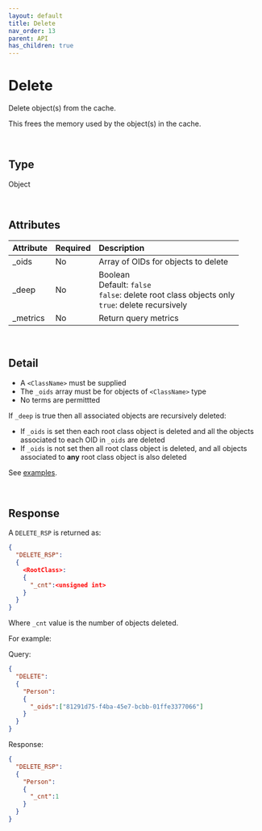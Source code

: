 ```yaml
---
layout: default
title: Delete
nav_order: 13
parent: API
has_children: true
---
```


# Delete
Delete object(s) from the cache.

This frees the memory used by the object(s) in the cache.

<br/>

## Type
Object

<br/>

## Attributes

| Attribute | Required | Description      |
|:-----     | :---|:-------               |
| _oids     | No  | Array of OIDs for objects to delete  |
| _deep     | No  | Boolean<br/>Default: `false`<br/> `false`: delete root class objects only <br/> `true`: delete recursively  
| _metrics  | No  | Return query metrics  |


<br/>

## Detail
- A `<ClassName>` must be supplied
- The `_oids` array must be for objects of `<ClassName>` type
- No terms are permittted


If `_deep` is true then all associated objects are recursively deleted:

- If `_oids` is set then each root class object is deleted and all the objects associated to each OID in `_oids` are deleted
- If `_oids` is not set then all root class object is deleted, and all objects associated to **any** root class object is also deleted

See [examples](delete-examples.md).

<br/>

## Response
A `DELETE_RSP` is returned as:

```json
{
  "DELETE_RSP":
  {
    <RootClass>:
    {
      "_cnt":<unsigned int>
    }    
  }
}
```

Where `_cnt` value is the number of objects deleted.


For example:

Query:

```json
{
  "DELETE":
  {
    "Person":
    {
      "_oids":["81291d75-f4ba-45e7-bcbb-01ffe3377066"]
    }
  }
}
```

Response:

```json
{
  "DELETE_RSP":
  {
    "Person":
    {
      "_cnt":1
    }
  }
}
```